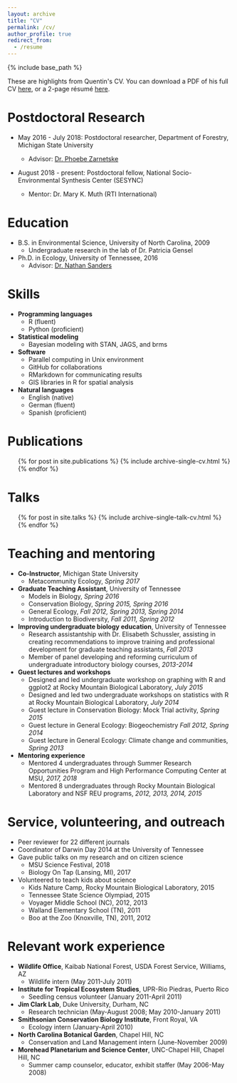 ```yaml
---
layout: archive
title: "CV"
permalink: /cv/
author_profile: true
redirect_from:
  - /resume
---
```


{% include base_path %}

These are highlights from Quentin's CV. You can download a PDF of his full CV [here](https://qdread.github.io/files/qread_cv.pdf), or a 2-page r&eacute;sum&eacute; [here](https://qdread.github.io/files/qread_2pageresume.pdf).

Postdoctoral Research
======
* May 2016 - July 2018: Postdoctoral researcher, Department of Forestry, Michigan State University
	* Advisor: [Dr. Phoebe Zarnetske](https://communityecologylab.weebly.com)

* August 2018 - present: Postdoctoral fellow, National Socio-Environmental Synthesis Center (SESYNC)
	* Mentor: Dr. Mary K. Muth (RTI International)

Education
======

* B.S. in Environmental Science, University of North Carolina, 2009
	* Undergraduate research in the lab of Dr. Patricia Gensel
* Ph.D. in Ecology, University of Tennessee, 2016
	* Advisor: [Dr. Nathan Sanders](http://www.natesanders.org/)
  
Skills
======

* **Programming languages**
	* R (fluent)
	* Python (proficient)
* **Statistical modeling**
	* Bayesian modeling with STAN, JAGS, and brms
* **Software**
	* Parallel computing in Unix environment
	* GitHub for collaborations
	* RMarkdown for communicating results
	* GIS libraries in R for spatial analysis
* **Natural languages**
	* English (native)
	* German (fluent)
	* Spanish (proficient)

Publications
======

  <ul>{% for post in site.publications %}
    {% include archive-single-cv.html %}
  {% endfor %}</ul>
  
Talks
======

  <ul>{% for post in site.talks %}
    {% include archive-single-talk-cv.html %}
  {% endfor %}</ul>
  
Teaching and mentoring
======

* **Co-Instructor**, Michigan State University
	* Metacommunity Ecology, *Spring 2017*
* **Graduate Teaching Assistant**, University of Tennessee
	* Models in Biology, *Spring 2016*
	* Conservation Biology, *Spring 2015, Spring 2016*
	* General Ecology, *Fall 2012, Spring 2013, Spring 2014*
	* Introduction to Biodiversity, *Fall 2011, Spring 2012*
* **Improving undergraduate biology education**, University of Tennessee
	* Research assistantship with Dr. Elisabeth Schussler, assisting in creating recommendations to improve training and professional development for graduate teaching assistants, *Fall 2013*
	* Member of panel developing and reforming curriculum of undergraduate introductory biology courses, *2013-2014* 
* **Guest lectures and workshops**
	* Designed and led undergraduate workshop on graphing with R and ggplot2 at Rocky Mountain Biological Laboratory, *July 2015*
	* Designed and led two undergraduate workshops on statistics with R at Rocky Mountain Biological Laboratory, *July 2014*
	* Guest lecture in Conservation Biology: Mock Trial activity, *Spring 2015* 
	* Guest lecture in General Ecology: Biogeochemistry *Fall 2012, Spring 2014* 
	* Guest lecture in General Ecology: Climate change and communities, *Spring 2013*
* **Mentoring experience**
	* Mentored 4 undergraduates through Summer Research Opportunities Program and High Performance Computing Center at MSU, *2017, 2018*
	* Mentored 8 undergraduates through Rocky Mountain Biological Laboratory and NSF REU programs, *2012, 2013, 2014, 2015*
  
Service, volunteering, and outreach
======
* Peer reviewer for 22 different journals
* Coordinator of Darwin Day 2014 at the University of Tennessee
* Gave public talks on my research and on citizen science
	* MSU Science Festival, 2018
	* Biology On Tap (Lansing, MI), 2017
* Volunteered to teach kids about science
	* Kids Nature Camp, Rocky Mountain Biological Laboratory, 2015
	* Tennessee State Science Olympiad, 2015
	* Voyager Middle School (NC), 2012, 2013
	* Walland Elementary School (TN), 2011
	* Boo at the Zoo (Knoxville, TN), 2011, 2012


Relevant work experience
======
* **Wildlife Office**, Kaibab National Forest, USDA Forest Service, Williams, AZ
	* Wildlife intern (May 2011-July 2011)
* **Institute for Tropical Ecosystem Studies**, UPR-Rio Piedras, Puerto Rico
	* Seedling census volunteer (January 2011-April 2011)
* **Jim Clark Lab**, Duke University, Durham, NC
	* Research technician (May-August 2008; May 2010-January 2011)
* **Smithsonian Conservation Biology Institute**, Front Royal, VA
	* Ecology intern (January-April 2010)
* **North Carolina Botanical Garden**, Chapel Hill, NC
	* Conservation and Land Management intern	(June-November 2009)
* **Morehead Planetarium and Science Center**, UNC-Chapel Hill, Chapel Hill, NC
	* Summer camp counselor, educator, exhibit staffer (May 2006-May 2008)
